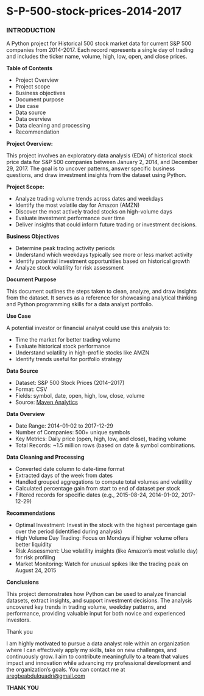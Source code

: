 # S-P-500-stock-prices-2014-2017
### INTRODUCTION ###

A Python project for Historical 500 stock market data for current S&P 500 companies from 2014-2017.  Each record represents a single day of trading and includes the ticker name, volume, high, low, open, and close prices.

**Table of Contents**
  - Project Overview
  - Project scope
  - Business objectives 
  - Document purpose 
  - Use case
  - Data source
  - Data overview
  - Data cleaning and processing
  - Recommendation

**Project Overview:**

This project involves an exploratory data analysis (EDA) of historical stock price data for S&P 500 companies between January 2, 2014, and December 29, 2017. The goal is to uncover patterns, answer specific business questions, and draw investment insights from the dataset using Python.

**Project Scope:**

- Analyze trading volume trends across dates and weekdays
- Identify the most volatile day for Amazon (AMZN)
- Discover the most actively traded stocks on high-volume days
- Evaluate investment performance over time
- Deliver insights that could inform future trading or investment decisions.

**Business Objectives**

 - Determine peak trading activity periods
 - Understand which weekdays typically see more or less market activity
 - Identify potential investment opportunities based on historical growth
 - Analyze stock volatility for risk assessment

**Document Purpose**

This document outlines the steps taken to clean, analyze, and draw insights from the dataset. It serves as a reference for showcasing analytical thinking and Python programming skills for a data analyst portfolio.

**Use Case**

A potential investor or financial analyst could use this analysis to:

 - Time the market for better trading volume
 - Evaluate historical stock performance
 - Understand volatility in high-profile stocks like AMZN
 - Identify trends useful for portfolio strategy

**Data Source**

- Dataset: S&P 500 Stock Prices (2014–2017)
- Format: CSV
- Fields: symbol, date, open, high, low, close, volume
- Source: [Maven Analytics](https://mavenanalytics.io/data-playground?dataStructure=Single%20table&order=number_of_records%2Cdesc)

**Data Overview**
 - Date Range: 2014-01-02 to 2017-12-29
 - Number of Companies: 500+ unique symbols
 - Key Metrics: Daily price (open, high, low, and close), trading volume
 - Total Records: ~1.5 million rows (based on date & symbol combinations.

**Data Cleaning and Processing**

 - Converted date column to date-time format
 - Extracted days of the week from dates
 - Handled grouped aggregations to compute total volumes and volatility
 - Calculated percentage gain from start to end of dataset per stock
 - Filtered records for specific dates (e.g., 2015-08-24, 2014-01-02, 2017-12-29)

**Recommendations**

 - Optimal Investment: Invest in the stock with the highest percentage gain over the period (identified during analysis)
 - High Volume Day Trading: Focus on Mondays if higher volume offers better liquidity
 - Risk Assessment: Use volatility insights (like Amazon’s most volatile day) for risk profiling
 - Market Monitoring: Watch for unusual spikes like the trading peak on August 24, 2015

**Conclusions**

This project demonstrates how Python can be used to analyze financial datasets, extract insights, and support investment decisions. The analysis uncovered key trends in trading volume, weekday patterns, and performance, providing valuable input for both novice and experienced investors.

Thank you

I am highly motivated to pursue a data analyst role within an organization where I can effectively apply my skills, take on new challenges, and continuously grow. I aim to contribute meaningfully to a team that values impact and innovation while advancing my professional development and the organization’s goals.
You can contact me at aregbeabdulquadri@gmail.com

**THANK YOU**













